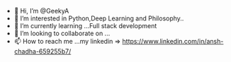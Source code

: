 - 👋 Hi, I’m @GeekyA
- 👀 I’m interested in Python,Deep Learning and Philosophy..
- 🌱 I’m currently learning ...Full stack development
- 💞️ I’m looking to collaborate on ...
- 📫 How to reach me ...my linkedin => https://www.linkedin.com/in/ansh-chadha-659255b7/ 

<!---
GeekyA/GeekyA is a ✨ special ✨ repository because its `README.md` (this file) appears on your GitHub profile.
You can click the Preview link to take a look at your changes.
--->
